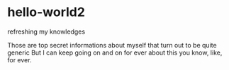 # hello-world2
refreshing my knowledges

Those are top secret informations about myself that turn out to be quite generic
But I can keep going on and on for ever about this you know, like, for ever.
